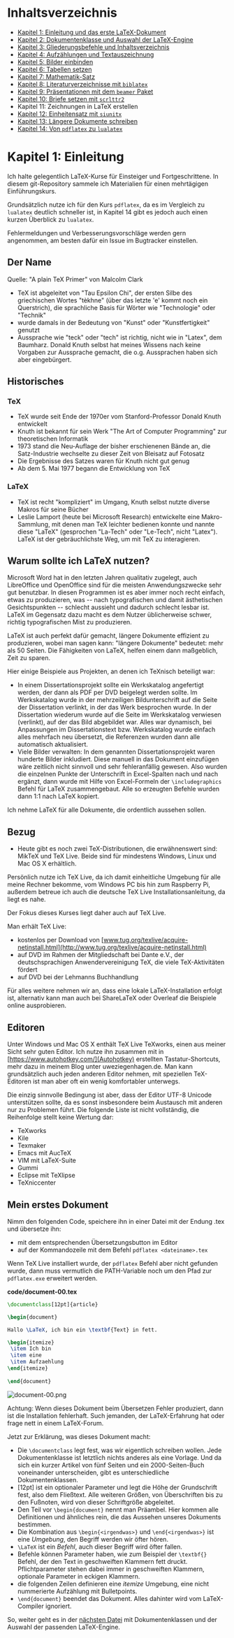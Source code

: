 # Inhaltsverzeichnis

* [Kapitel 1: Einleitung und das erste LaTeX-Dokument](README.md)
* [Kapitel 2: Dokumentenklasse und Auswahl der LaTeX-Engine](Kapitel2.md)
* [Kapitel 3: Gliederungsbefehle und Inhaltsverzeichnis](Kapitel3.md)
* [Kapitel 4: Aufzählungen und Textauszeichnung](Kapitel4.md)
* [Kapitel 5: Bilder einbinden](Kapitel5.md)
* [Kapitel 6: Tabellen setzen](Kapitel6.md)
* [Kapitel 7: Mathematik-Satz](Kapitel7.md)
* [Kapitel 8: Literaturverzeichnisse mit ``biblatex``](Kapitel8.md)
* [Kapitel 9: Präsentationen mit dem ``beamer`` Paket](Kapitel9.md)
* [Kapitel 10: Briefe setzen mit ``scrlttr2``](Kapitel10.md)
* Kapitel 11: Zeichnungen in LaTeX erstellen
* [Kapitel 12: Einheitensatz mit ``siunitx``](Kapitel12.md)
* [Kapitel 13: Längere Dokumente schreiben](Kapitel13.md)
* [Kapitel 14: Von ``pdflatex`` zu ``lualatex``](Kapitel14.md)

# Kapitel 1: Einleitung

Ich halte gelegentlich LaTeX-Kurse für Einsteiger und Fortgeschrittene. In diesem git-Repository sammele ich Materialien für einen mehrtägigen Einführungskurs.

Grundsätzlich nutze ich für den Kurs ``pdflatex``, da es im Vergleich zu ``lualatex`` deutlich schneller ist, in Kapitel 14 gibt es jedoch auch einen kurzen Überblick zu ``lualatex``.

Fehlermeldungen und Verbesserungsvorschläge werden gern angenommen, am besten dafür ein Issue im Bugtracker einstellen. 

## Der Name

Quelle: "A plain TeX Primer" von Malcolm Clark

* TeX ist abgeleitet von "Tau Epsilon Chi", der ersten Silbe des griechischen Wortes "tèkhne" (über das letzte 'e' kommt noch ein Querstrich), die sprachliche Basis für Wörter wie "Technologie" oder "Technik"
* wurde damals in der Bedeutung von "Kunst" oder "Kunstfertigkeit" genutzt
* Aussprache wie "teck" oder "tech" ist richtig, nicht wie in "Latex", dem Baumharz. Donald Knuth selbst hat meines Wissens nach keine Vorgaben zur Aussprache gemacht, die o.g. Aussprachen haben sich aber eingebürgert.

## Historisches

### TeX
* TeX wurde seit Ende der 1970er vom Stanford-Professor Donald Knuth entwickelt
* Knuth ist bekannt für sein Werk "The Art of Computer Programming" zur theoretischen Informatik
* 1973 stand die Neu-Auflage der bisher erschienenen Bände an, die Satz-Industrie wechselte zu dieser Zeit von Bleisatz auf Fotosatz
* Die Ergebnisse des Satzes waren für Knuth nicht gut genug
* Ab dem 5. Mai 1977 begann die Entwicklung von TeX

### LaTeX

* TeX ist recht "kompliziert" im Umgang, Knuth selbst nutzte diverse Makros für seine Bücher 
* Leslie Lamport (heute bei Microsoft Research) entwickelte eine Makro-Sammlung, mit denen man TeX leichter bedienen konnte und nannte diese "LaTeX" (gesprochen "La-Tech" oder "Le-Tech", nicht "Latex"). LaTeX ist der gebräuchlichste Weg, um mit TeX zu interagieren. 

## Warum sollte ich LaTeX nutzen?

Microsoft Word hat in den letzten Jahren qualitativ zugelegt, auch LibreOffice und OpenOffice sind für die meisten Anwendungszwecke sehr gut benutzbar. In diesen Programmen ist es aber immer noch recht einfach, etwas zu produzieren, was -- nach typografischen und damit ästhetischen Gesichtspunkten -- schlecht aussieht und dadurch schlecht lesbar ist. LaTeX im Gegensatz dazu macht es dem Nutzer üblicherweise schwer, richtig typografischen Mist zu produzieren.

LaTeX ist auch perfekt dafür gemacht, längere Dokumente effizient zu produzieren, wobei man sagen kann: "längere Dokumente" bedeutet: mehr als 50 Seiten. Die Fähigkeiten von LaTeX, helfen einem dann maßgeblich, Zeit zu sparen.

Hier einige Beispiele aus Projekten, an denen ich TeXnisch beteiligt war:

* In einem Dissertationsprojekt sollte ein Werkskatalog angefertigt werden, der dann als PDF per DVD beigelegt werden sollte. Im Werkskatalog wurde in der mehrzeiligen Bildunterschrift auf die Seite der Dissertation verlinkt, in der das Werk besprochen wurde. In der Dissertation wiederum wurde auf die Seite im Werkskatalog verwiesen (verlinkt), auf der das Bild abgebildet war. Alles war dynamisch, bei Anpassungen im Dissertationstext bzw. Werkskatalog wurde einfach alles mehrfach neu übersetzt, die Referenzen wurden dann alle automatisch aktualisiert.
* Viele Bilder verwalten: In dem genannten Dissertationsprojekt waren hunderte Bilder inkludiert. Diese manuell in das Dokument einzufügen wäre zeitlich nicht sinnvoll und sehr fehleranfällig gewesen. Also wurden die einzelnen Punkte der Unterschrift in Excel-Spalten nach und nach ergänzt, dann wurde mit Hilfe von Excel-Formeln der `\includegraphics` Befehl für LaTeX zusammengebaut. Alle so erzeugten Befehle wurden dann 1:1 nach LaTeX kopiert.

Ich nehme LaTeX für alle Dokumente, die ordentlich aussehen sollen.

## Bezug

* Heute gibt es noch zwei TeX-Distributionen, die erwähnenswert sind:  MikTeX und TeX Live. Beide sind für mindestens Windows, Linux und Mac OS X erhältlich.

Persönlich nutze ich TeX Live, da ich damit einheitliche Umgebung für alle meine Rechner bekomme, vom Windows PC bis hin zum Raspberry Pi, außerdem betreue ich auch die deutsche TeX Live Installationsanleitung, da liegt es nahe.

Der Fokus dieses Kurses liegt daher auch auf TeX Live.

Man erhält TeX Live:

* kostenlos per Download von [www.tug.org/texlive/acquire-netinstall.html](http://www.tug.org/texlive/acquire-netinstall.html)
* auf DVD im Rahmen der Mitgliedschaft bei Dante e.V., der deutschsprachigen Anwendervereinigung TeX, die viele TeX-Aktivitäten fördert
* auf DVD bei der Lehmanns Buchhandlung

Für alles weitere nehmen wir an, dass eine lokale LaTeX-Installation erfolgt ist, alternativ kann man auch bei ShareLaTeX oder Overleaf die Beispiele online ausprobieren.

## Editoren

Unter Windows und Mac OS X enthält TeX Live TeXworks, einen aus meiner Sicht sehr guten Editor. Ich nutze ihn zusammen mit in [https://www.autohotkey.com/](Autohotkey) erstellten Tastatur-Shortcuts, mehr dazu in meinem Blog unter uweziegenhagen.de. Man kann grundsätzlich auch jeden anderen Editor nehmen, mit speziellen TeX-Editoren ist man aber oft ein wenig komfortabler unterwegs.

Die einzig sinnvolle Bedingung ist aber, dass der Editor UTF-8 Unicode unterstützen sollte, da es sonst insbesondere beim Austausch mit anderen nur zu Problemen führt. Die folgende Liste ist nicht vollständig, die Reihenfolge stellt keine Wertung dar:

* TeXworks
* Kile
* Texmaker
* Emacs mit AucTeX
* VIM mit LaTeX-Suite
* Gummi
* Eclipse mit TeXlipse
* TeXniccenter

## Mein erstes Dokument

Nimm den folgenden Code, speichere ihn in einer Datei mit der Endung .tex und übersetze ihn:

* mit dem entsprechenden Übersetzungsbutton im Editor
* auf der Kommandozeile mit dem Befehl `pdflatex <dateiname>.tex`

Wenn TeX Live installiert wurde, der `pdflatex` Befehl aber nicht gefunden wurde, dann muss vermutlich die PATH-Variable noch um den Pfad zur `pdflatex.exe` erweitert werden.  


**code/document-00.tex**

```latex
\documentclass[12pt]{article}

\begin{document}

Hallo \LaTeX, ich bin ein \textbf{Text} in fett.

\begin{itemize}
 \item Ich bin
 \item eine 
 \item Aufzaehlung
\end{itemize}
	
\end{document}
```

![document-00.png](./code/document-00.png)

Achtung: Wenn dieses Dokument beim Übersetzen Fehler produziert, dann ist die Installation fehlerhaft. Such jemanden, der LaTeX-Erfahrung hat oder frage nett in einem LaTeX-Forum.
 
Jetzt zur Erklärung, was dieses Dokument macht:

* Die `\documentclass` legt fest, was wir eigentlich schreiben wollen. Jede Dokumentenklasse ist letztlich nichts anderes als eine Vorlage. Und da sich ein kurzer Artikel von fünf Seiten und ein 2000-Seiten-Buch voneinander unterscheiden, gibt es unterschiedliche Dokumentenklassen.
* [12pt] ist ein optionaler Parameter und legt die Höhe der Grundschrift fest, also dem Fließtext. Alle weiteren Größen, von Überschriften bis zu den Fußnoten, wird von dieser Schriftgröße abgeleitet.
* Den Teil vor `\begin{document}` nennt man Präambel. Hier kommen alle Definitionen und ähnliches rein, die das Aussehen unseres Dokuments bestimmen.
* Die Kombination aus `\begin{<irgendwas>}` und `\end{<irgendwas>}` ist  eine _Umgebung_, den Begriff werden wir öfter hören.
* `\LaTeX` ist ein _Befehl_, auch dieser Begriff wird öfter fallen.
* Befehle können Parameter haben, wie zum Beispiel der `\textbf{}` Befehl, der den Text in geschweiften Klammern fett druckt. Pflichtparameter stehen dabei immer in geschweiften Klammern, optionale Parameter in eckigen Klammern.
* die folgenden Zeilen definieren eine _itemize_ Umgebung, eine nicht nummerierte Aufzählung mit Bulletpoints.
* `\end{document}` beendet das Dokument. Alles dahinter wird vom LaTeX-Compiler ignoriert.

So, weiter geht es in der [nächsten Datei](Kapitel2.md) mit Dokumentenklassen und der Auswahl der passenden LaTeX-Engine.
